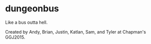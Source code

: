 # dungeonbus
Like a bus outta hell.

Created by Andy, Brian, Justin, Katlan, Sam, and Tyler at Chapman's GGJ2015.
